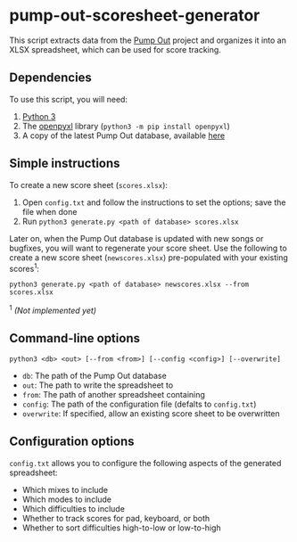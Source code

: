 # pump-out-scoresheet-generator

This script extracts data from the [Pump Out](https://pumpout.anyhowstep.com/) project and organizes it into an XLSX spreadsheet, which can be used for score tracking.

## Dependencies

To use this script, you will need:

1. [Python 3](https://www.python.org/downloads/)
1. The [openpyxl](https://openpyxl.readthedocs.io/en/stable/) library (`python3 -m pip install openpyxl`)
1. A copy of the latest Pump Out database, available [here](https://github.com/AnyhowStep/pump-out-sqlite3-dump/tree/master/dump)

## Simple instructions

To create a new score sheet (`scores.xlsx`):

1. Open `config.txt` and follow the instructions to set the options; save the file when done
1. Run `python3 generate.py <path of database> scores.xlsx`

Later on, when the Pump Out database is updated with new songs or bugfixes, you will want to regenerate your score sheet.  Use the following to create a new score sheet (`newscores.xlsx`) pre-populated with your existing scores<sup>1</sup>:

`python3 generate.py <path of database> newscores.xlsx --from scores.xlsx`

<sup>1</sup> _(Not implemented yet)_

## Command-line options

`python3 <db> <out> [--from <from>] [--config <config>] [--overwrite]`

* `db`: The path of the Pump Out database
* `out`: The path to write the spreadsheet to
* `from`: The path of another spreadsheet containing
* `config`: The path of the configuration file (defalts to `config.txt`)
* `overwrite`: If specified, allow an existing score sheet to be overwritten

## Configuration options

`config.txt` allows you to configure the following aspects of the generated spreadsheet:

* Which mixes to include
* Which modes to include
* Which difficulties to include
* Whether to track scores for pad, keyboard, or both
* Whether to sort difficulties high-to-low or low-to-high
